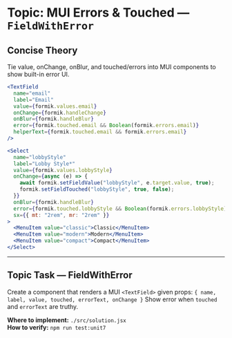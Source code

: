 # Topic: MUI Errors & Touched — `FieldWithError`

## Concise Theory
Tie value, onChange, onBlur, and touched/errors into MUI components to show built-in error UI.
```jsx
<TextField
  name="email"
  label="Email"
  value={formik.values.email}
  onChange={formik.handleChange}
  onBlur={formik.handleBlur}
  error={formik.touched.email && Boolean(formik.errors.email)}
  helperText={formik.touched.email && formik.errors.email}
/>

<Select
  name="lobbyStyle"
  label="Lobby Style*"
  value={formik.values.lobbyStyle}
  onChange={async (e) => {
    await formik.setFieldValue("lobbyStyle", e.target.value, true);
    formik.setFieldTouched("lobbyStyle", true, false);
  }}
  onBlur={formik.handleBlur}
  error={formik.touched.lobbyStyle && Boolean(formik.errors.lobbyStyle)}
  sx={{ mt: "2rem", mr: "2rem" }}
>
  <MenuItem value="classic">Classic</MenuItem>
  <MenuItem value="modern">Modern</MenuItem>
  <MenuItem value="compact">Compact</MenuItem>
</Select>
```

---

## Topic Task — **FieldWithError**
Create a component that renders a MUI `<TextField>` given props:
`{ name, label, value, touched, errorText, onChange }`
Show error when `touched` and `errorText` are truthy.

**Where to implement:** `./src/solution.jsx`  
**How to verify:** `npm run test:unit7`
